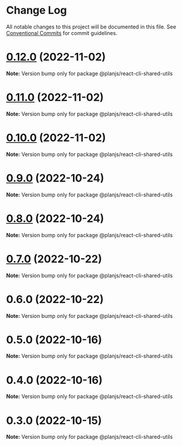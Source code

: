 # Change Log

All notable changes to this project will be documented in this file.
See [Conventional Commits](https://conventionalcommits.org) for commit guidelines.

# [0.12.0](https://github.com/fupengl/react-cli/compare/v0.11.0...v0.12.0) (2022-11-02)

**Note:** Version bump only for package @planjs/react-cli-shared-utils

# [0.11.0](https://github.com/fupengl/react-cli/compare/v0.9.0...v0.11.0) (2022-11-02)

**Note:** Version bump only for package @planjs/react-cli-shared-utils

# [0.10.0](https://github.com/fupengl/react-cli/compare/v0.9.0...v0.10.0) (2022-11-02)

**Note:** Version bump only for package @planjs/react-cli-shared-utils

# [0.9.0](https://github.com/fupengl/react-cli/compare/v0.8.0...v0.9.0) (2022-10-24)

**Note:** Version bump only for package @planjs/react-cli-shared-utils

# [0.8.0](https://github.com/fupengl/react-cli/compare/v0.7.0...v0.8.0) (2022-10-24)

**Note:** Version bump only for package @planjs/react-cli-shared-utils

# [0.7.0](https://github.com/fupengl/react-cli/compare/v0.6.0...v0.7.0) (2022-10-22)

**Note:** Version bump only for package @planjs/react-cli-shared-utils

# 0.6.0 (2022-10-22)

**Note:** Version bump only for package @planjs/react-cli-shared-utils

# 0.5.0 (2022-10-16)

**Note:** Version bump only for package @planjs/react-cli-shared-utils

# 0.4.0 (2022-10-16)

**Note:** Version bump only for package @planjs/react-cli-shared-utils

# 0.3.0 (2022-10-15)

**Note:** Version bump only for package @planjs/react-cli-shared-utils
